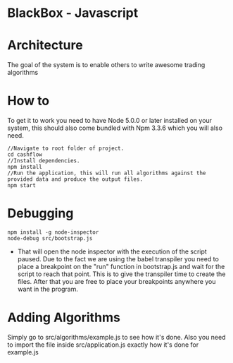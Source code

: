 # BlackBox - Javascript

# Architecture
The goal of the system is to enable others to write awesome trading algorithms

# How to

To get it to work you need to have Node 5.0.0 or later installed on your system, this should also come bundled with Npm 3.3.6 which you will also need.

 ```
 //Navigate to root folder of project.
 cd cashflow
 //Install dependencies.
 npm install
 //Run the application, this will run all algorithms against the provided data and produce the output files.
 npm start
 ```

# Debugging

 ```
 npm install -g node-inspector
 node-debug src/bootstrap.js
 ```

* That will open the node inspector with the execution of the script paused. Due to the fact we are using the babel transpiler you need to place a breakpoint on the "run" function in bootstrap.js and wait for the script to reach that point. This is to give the transpiler time to create the files. After that you are free to place your breakpoints anywhere you want in the program.

# Adding Algorithms

Simply go to src/algorithms/example.js to see how it's done. Also you need to import the file inside src/application.js exactly how
it's done for example.js
